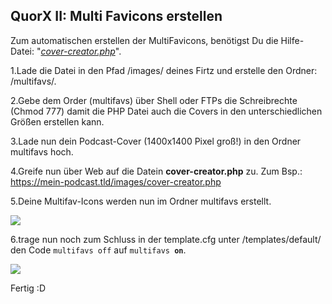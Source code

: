 ## QuorX II: Multi Favicons erstellen


Zum automatischen erstellen der MultiFavicons, benötigst Du die Hilfe-Datei: "*<a href="https://github.com/McCouman/quorx2.0_documentation/tree/master/ext/helper">cover-creator.php</a>*".

1.Lade die Datei in den Pfad /images/ deines Firtz und erstelle den Ordner: /multifavs/.

2.Gebe dem Order (multifavs) über Shell oder FTPs die Schreibrechte (Chmod 777) damit die PHP Datei auch die Covers in den unterschiedlichen Größen erstellen kann.

3.Lade nun dein Podcast-Cover (1400x1400 Pixel groß!) in den Ordner multifavs hoch.

4.Greife nun über Web auf die Datein **cover-creator.php** zu. Zum Bsp.: https://mein-podcast.tld/images/cover-creator.php

5.Deine Multifav-Icons werden nun im Ordner multifavs erstellt.

<img src="https://raw.githubusercontent.com/McCouman/quorx2.0_documentation/master/ext/multifavs1.png">

6.trage nun noch zum Schluss in der template.cfg unter /templates/default/ den Code <code>multifavs off</code> auf <code>multifavs <b>on</b></code>.

<img src="https://raw.githubusercontent.com/McCouman/quorx2.0_documentation/master/ext/multifavs2.png">

Fertig :D
